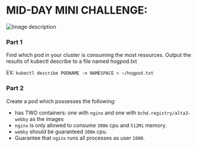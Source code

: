 # MID-DAY MINI CHALLENGE:

![Image description](https://media.slid.es/uploads/730082/images/5298631/k8s-meme.jpg)

### Part 1
Find which pod in your cluster is consuming the most resources. Output the results of kubectl describe to a file named hogpod.txt

EX:
`kubectl describe PODNAME -n NAMESPACE > ~/hogpod.txt`

### Part 2
Create a pod which possesses the following:

- has TWO containers: one with `nginx` and one with `bchd.registry/alta3-webby` as the images
- `nginx` is only allowed to consume `300m` cpu and `512Mi` memory.
- `webby` should be guaranteed `300m` cpu.
- Guarantee that `nginx` runs all processes as user `1000`.

<!--
### Solution (thanks to Jared)

```
  1 apiVersion: v1
  2 kind: Pod
  3 metadata:
  4   name: midday-oops
  5 spec:
  6   securityContext:
  7     runAsUser: 1000
  8   containers:
  9   - name: nginx
 10     image: nginx
 11     resources:
 12       limits:
 13         cpu: "300m"
 14         memory: "512Mi"
 15   - name: webby
 16     image: bchd.registry/alta3-webby
 17     resources:
 18       requests:
 19         cpu: "300m"
```
